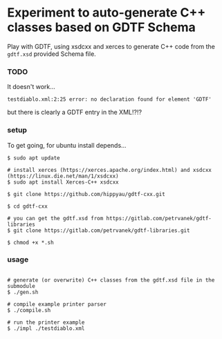 Experiment to auto-generate C++ classes based on GDTF Schema
============================================================

Play with GDTF, using xsdcxx and xerces to generate C++ code
from the ```gdtf.xsd``` provided Schema file.


### TODO

It doesn't work... 
```
testdiablo.xml:2:25 error: no declaration found for element 'GDTF'
```
but there is clearly a GDTF entry in the XML!?!?



### setup

To get going, for ubuntu install depends...

```
$ sudo apt update

# install xerces (https://xerces.apache.org/index.html) and xsdcxx (https://linux.die.net/man/1/xsdcxx)
$ sudo apt install Xerces-C++ xsdcxx  

$ git clone https://github.com/hippyau/gdtf-cxx.git 

$ cd gdtf-cxx

# you can get the gdtf.xsd from https://gitlab.com/petrvanek/gdtf-libraries
$ git clone https://gitlab.com/petrvanek/gdtf-libraries.git

$ chmod +x *.sh

```

### usage

```

# generate (or overwrite) C++ classes from the gdtf.xsd file in the submodule 
$ ./gen.sh

# compile example printer parser
$ ./compile.sh

# run the printer example
$ ./impl ./testdiablo.xml

```

